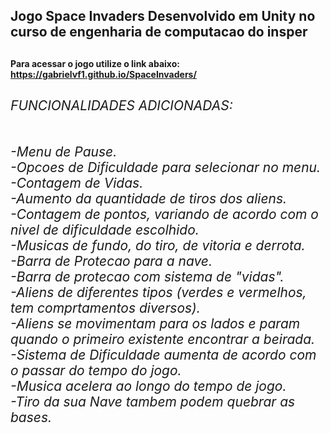 <h2>Jogo Space Invaders Desenvolvido em Unity no curso de engenharia de computacao do insper<h2>

**<h4>Para acessar o jogo utilize o link abaixo: https://gabrielvf1.github.io/SpaceInvaders/<h4>** 

*<h6>FUNCIONALIDADES ADICIONADAS:<h6>*
-Menu de Pause. <br />
-Opcoes de Dificuldade para selecionar no menu. <br /> 
-Contagem de Vidas. <br /> 
-Aumento da quantidade de tiros dos aliens. <br /> 
-Contagem de pontos, variando de acordo com o nivel de dificuldade escolhido. <br /> 
-Musicas de fundo, do tiro, de vitoria e derrota. <br /> 
-Barra de Protecao para a nave. <br /> 
-Barra de protecao com sistema de "vidas". <br /> 
-Aliens de diferentes tipos (verdes e vermelhos, tem comprtamentos diversos). <br /> 
-Aliens se movimentam para os lados e param quando o primeiro existente encontrar a beirada. <br /> 
-Sistema de Dificuldade aumenta de acordo com o passar do tempo do jogo. <br /> 
-Musica acelera ao longo do tempo de jogo. <br /> 
-Tiro da sua Nave tambem podem quebrar as bases. <br /> 
-
